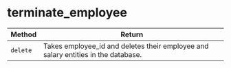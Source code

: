 # terminate_employee
| **Method** | **Return** | 
| ----------- | ----------- |
| `delete` | Takes employee_id and deletes their employee and salary entities in the database. |
